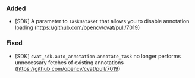 ### Added

- \[SDK\] A parameter to `TaskDataset` that allows you to disable annotation loading
  (<https://github.com/opencv/cvat/pull/7019>)

### Fixed
- \[SDK\] `cvat_sdk.auto_annotation.annotate_task` no longer performs
  unnecessary fetches of existing annotations
  (<https://github.com/opencv/cvat/pull/7019>)
